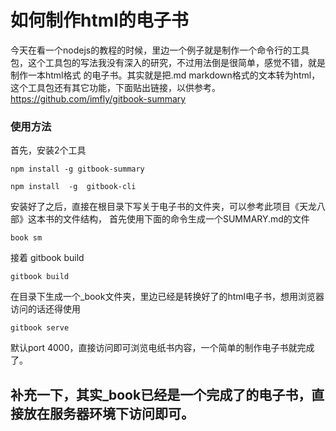 # 如何制作html的电子书

今天在看一个nodejs的教程的时候，里边一个例子就是制作一个命令行的工具包，这个工具包的写法我没有深入的研究，不过用法倒是很简单，感觉不错，就是制作一本html格式
的电子书。其实就是把.md markdown格式的文本转为html，这个工具包还有其它功能，下面贴出链接，以供参考。
https://github.com/imfly/gitbook-summary

### 使用方法
首先，安装2个工具
```text
npm install -g gitbook-summary
```
```text
npm install  -g  gitbook-cli
```
安装好了之后，直接在根目录下写关于电子书的文件夹，可以参考此项目《天龙八部》这本书的文件结构，
首先使用下面的命令生成一个SUMMARY.md的文件
```text
book sm
```
接着 gitbook build
```text
gitbook build
```
在目录下生成一个_book文件夹，里边已经是转换好了的html电子书，想用浏览器访问的话还得使用
```text
gitbook serve
```
默认port 4000，直接访问即可浏览电纸书内容，一个简单的制作电子书就完成了。

## 补充一下，其实_book已经是一个完成了的电子书，直接放在服务器环境下访问即可。
